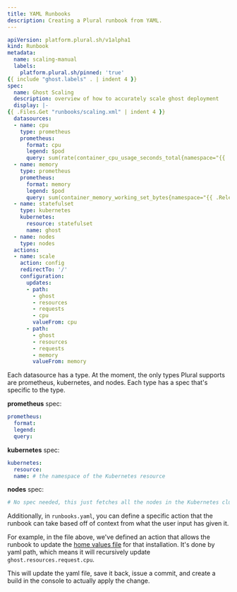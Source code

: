 ```yaml
---
title: YAML Runbooks
description: Creating a Plural runbook from YAML.
---
```


```yaml
apiVersion: platform.plural.sh/v1alpha1
kind: Runbook
metadata:
  name: scaling-manual
  labels:
    platform.plural.sh/pinned: 'true'
{{ include "ghost.labels" . | indent 4 }}
spec:
  name: Ghost Scaling
  description: overview of how to accurately scale ghost deployment
  display: |-
{{ .Files.Get "runbooks/scaling.xml" | indent 4 }}
  datasources:
  - name: cpu
    type: prometheus
    prometheus:
      format: cpu
      legend: $pod
      query: sum(rate(container_cpu_usage_seconds_total{namespace="{{ .Release.Namespace }}",pod=~"ghost-[0-9]+"}[5m])) by (pod)
  - name: memory
    type: prometheus
    prometheus:
      format: memory
      legend: $pod
      query: sum(container_memory_working_set_bytes{namespace="{{ .Release.Namespace }}",pod=~"ghost-[0-9]+"}) by (pod)
  - name: statefulset
    type: kubernetes
    kubernetes:
      resource: statefulset
      name: ghost
  - name: nodes
    type: nodes
  actions:
  - name: scale
    action: config
    redirectTo: '/'
    configuration:
      updates:
      - path: 
        - ghost
        - resources
        - requests
        - cpu
        valueFrom: cpu
      - path:
        - ghost
        - resources
        - requests
        - memory
        valueFrom: memory
```

Each datasource has a type. At the moment, the only types Plural supports are prometheus, kubernetes, and nodes. Each type has a spec that's specific to the type.&#x20;

**prometheus** spec:
```yaml
prometheus:
  format:
  legend:
  query:
```

**kubernetes** spec:
```yaml
kubernetes:
  resource:
  name: # the namespace of the Kubernetes resource
```

**nodes** spec:

```yaml
# No spec needed, this just fetches all the nodes in the Kubernetes cluster.
```

Additionally, in `runbooks.yaml`, you can define a specific action that the runbook can take based off of context from what the user input has given it.

For example, in the file above, we've defined an action that allows the runbook to update the [home values file](https://github.com/pluralsh/plural-artifacts/blob/760ad90c55d42a8f3081d6e5082c8a8e508ef1b4/ghost/helm/ghost/values.yaml) for that installation. It's done by yaml path, which means it will recursively update `ghost.resources.request.cpu`.

This will update the yaml file, save it back, issue a commit, and create a build in the console to actually apply the change.
